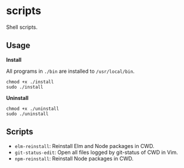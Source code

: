 # scripts

Shell scripts.

## Usage

**Install**

All programs in `./bin` are installed to `/usr/local/bin`.

```shell
chmod +x ./install
sudo ./install
```

**Uninstall**

```shell
chmod +x ./uninstall
sudo ./uninstall
```

## Scripts

- `elm-reinstall`: Reinstall Elm and Node packages in CWD.
- `git-status-edit`: Open all files logged by git-status of CWD in Vim.
- `npm-reinstall`: Reinstall Node packages in CWD.
